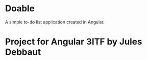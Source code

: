 # Doable

A simple to-do list application created in Angular.

# Project for Angular 3ITF by Jules Debbaut
